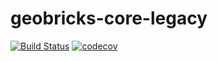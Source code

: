 # geobricks-core-legacy

[![Build Status](https://travis-ci.org/csgis/geobricks-core-legacy.svg?branch=master)](https://travis-ci.org/csgis/geobricks-core-legacy)
[![codecov](https://img.shields.io/codecov/c/github/csgis/geobricks-core-legacy.svg)](https://codecov.io/gh/csgis/geobricks-core-legacy)
